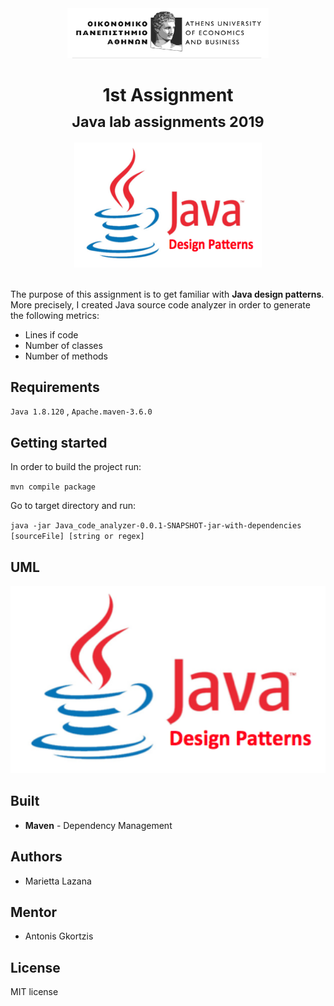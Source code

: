 <div align="center">
<img src="../media/aueb.jpg" height="80px">
<h1> 1st Assignment<br/><sub>Java lab assignments 2019</sub></h1>
<img src="../media/java-design-patterns.png" width="300" height="200"/>
</div>
<br>

The purpose of this assignment is to get familiar with <b> Java design patterns</b>. More precisely, I created Java source code analyzer in order to generate the following metrics:

* Lines if code
* Number of classes
* Number of methods

## Requirements

``` Java 1.8.120 ``` , ``` Apache.maven-3.6.0 ``` 

## Getting started

In order to build the project run: 

``` mvn compile package ```

Go to target directory and run:

``` java -jar Java_code_analyzer-0.0.1-SNAPSHOT-jar-with-dependencies [sourceFile] [string or regex] ```

## UML

<img src="../media/java-design-patterns.png" width="700" height="300"/>

## Built

* **Maven** - Dependency Management

## Authors

* Marietta Lazana

## Mentor

* Antonis Gkortzis

## License

MIT license